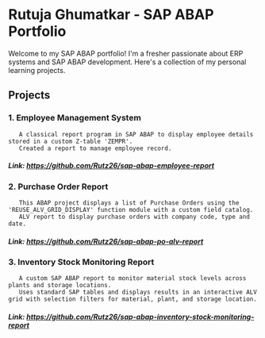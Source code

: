 # Rutuja Ghumatkar - SAP ABAP Portfolio

Welcome to my SAP ABAP portfolio! I'm a fresher passionate about ERP systems and SAP ABAP development. Here's a collection of my personal learning projects.

## Projects
### 1. Employee Management System
       A classical report program in SAP ABAP to display employee details stored in a custom Z-table 'ZEMPR'.
       Created a report to manage employee record.
##### Link: https://github.com/Rutz26/sap-abap-employee-report
### 2. Purchase Order Report
       This ABAP project displays a list of Purchase Orders using the 'REUSE_ALV_GRID_DISPLAY' function module with a custom field catalog.
       ALV report to display purchase orders with company code, type and date.
##### Link: https://github.com/Rutz26/sap-abap-po-alv-report
### 3. Inventory Stock Monitoring Report
       A custom SAP ABAP report to monitor material stock levels across plants and storage locations.  
       Uses standard SAP tables and displays results in an interactive ALV grid with selection filters for material, plant, and storage location.
##### Link: https://github.com/Rutz26/sap-abap-inventory-stock-monitoring-report

